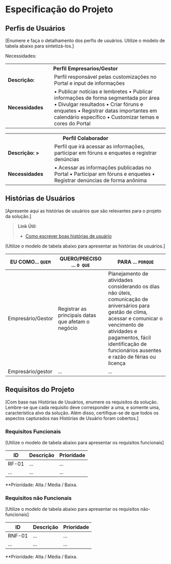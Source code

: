 # Especificação do Projeto

## Perfis de Usuários

[Enumere e faça o detalhamento dos perfis de usuários. Utilize o modelo de tabela abaixo para sintetizá-los.]

<table>
<tbody>
<tr align=center>
<th colspan="2">Perfil Empresarios/Gestor </th>
</tr> Necessidades: 
<tr>
<td width="150px"><b>Descrição:  </b></td>
<td width="600px">Perfil responsável pelas customizações no Portal e input de informações</td>
</tr>
<tr>
<td><b>Necessidades</b></td>
<td>•	Publicar notícias e lembretes
•	Publicar informações de forma segmentada por área
•	Divulgar resultados
•	Criar fóruns e enquetes
•	Registrar datas importantes em calendário específico
•	Customizar temas e cores do Portal
</td>
</tr>
</tbody>
</table>

<table>
<tbody>
<tr align=center>
<th colspan="2">Perfil Colaborador </th>
</tr>
<tr>
<td width="150px"><b>Descrição: ></b></td>
<td width="600px">Perfil que irá acessar as informações, participar em fóruns e enquetes e registrar denúncias</td> 
</tr>
<tr>
<td><b>Necessidades</b></td>
<td>•	Acessar as informações publicadas no Portal
•	Participar em fóruns e enquetes
•	Registrar denúncias de forma anônima
</td>
</tr>
</tbody>
</table>


## Histórias de Usuários

[Apresente aqui as histórias de usuários que são relevantes para o projeto da solução.]

> **Link Útil**:
> - [Como escrever boas histórias de usuário](https://medium.com/vertice/como-escrever-boas-users-stories-hist%C3%B3rias-de-usu%C3%A1rios-b29c75043fac)

[Utilize o modelo de tabela abaixo para apresentar as histórias de usuários.]

|EU COMO... `QUEM`   | QUERO/PRECISO ... `O QUE` |PARA ... `PORQUE`                 |
|--------------------|----------------------------------|----------------------------------------------------------------------------------------------------------|
| Empresário/Gestor                | Registrar as principais datas que afetam o negócio                      | Planejamento de atividades considerando os dias não úteis, comunicação de aniversários para gestão de clima, acessar e comunicar   o vencimento de atividades e pagamentos, fácil identificação de funcionários ausentes e razão de férias ou licença                            |
| Empresário/gestor                | ...                       | ...                              |

## Requisitos do Projeto

[Com base nas Histórias de Usuários, enumere os requisitos da solução. Lembre-se que cada requisito deve corresponder a uma, e somente uma, característica alvo da solução. Além disso, certifique-se de que todos os aspectos capturados nas Histórias de Usuário foram cobertos.]

### Requisitos Funcionais

[Utilize o modelo de tabela abaixo para apresentar os requisitos funcionais]

|ID    | Descrição                | Prioridade |
|-------|---------------------------------|----|
| RF-01 |  ...                    | ...   | 
|  ...  |  ...                    | ...   |

**Prioridade: Alta / Média / Baixa. 

### Requisitos não Funcionais

[Utilize o modelo de tabela abaixo para apresentar os requisitos não-funcionais]

|ID      | Descrição               |Prioridade |
|--------|-------------------------|----|
| RNF-01 |  ...                    | ...   | 
| ...    |  ...                    | ...   | 

**Prioridade: Alta / Média / Baixa. 

